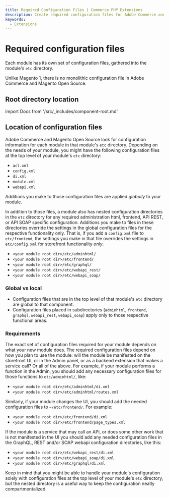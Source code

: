 ```yaml
---
title: Required Configuration Files | Commerce PHP Extensions
description: Create required configuration files for Adobe Commerce and Magento Open Source components.
keywords:
  - Extensions
---
```


# Required configuration files

Each module has its own set of configuration files, gathered into the module's `etc` directory.

<InlineAlert variant="info" slots="text"/>

Unlike Magento 1, there is no monolithic configuration file in Adobe Commerce and Magento Open Source.

## Root directory location

import Docs from '/src/_includes/component-root.md'

<Docs />

## Location of configuration files

Adobe Commerce and Magento Open Source look for configuration information for each module in that module's `etc` directory. Depending on the needs of your module, you might have the following configuration files at the top level of your module's `etc` directory:

*  `acl.xml`
*  `config.xml`
*  `di.xml`
*  `module.xml`
*  `webapi.xml`

<InlineAlert variant="info" slots="text"/>

Additions you make to those configuration files are applied *globally* to your module.

In addition to those files, a module also has nested configuration directories in the `etc` directory for any required administration html, frontend, API REST, or API SOAP specific configuration. Additions you make to files in these directories override the settings in the global configuration files for the respective functionality only. That is, if you add a `config.xml` file to `etc/frontend`, the settings you make in that file overrides the settings in `etc/config.xml` for storefront functionality *only*.

*  `<your module root dir>/etc/adminhtml/`
*  `<your module root dir>/etc/frontend/`
*  `<your module root dir>/etc/graphql/`
*  `<your module root dir>/etc/webapi_rest/`
*  `<your module root dir>/etc/webapi_soap/`

### Global vs local

*  Configuration files that are in the top level of that module's `etc` directory are global to that component.
*  Configuration files placed in subdirectories (`adminhtml`, `frontend`, `graphql`, `webapi_rest`, `webapi_soap`) apply only to those respective functional areas.

### Requirements

The exact set of configuration files required for your module depends on what your new module does. The required configuration files depend on how you plan to use the module: will the module be manifested on the storefront UI, or in the Admin panel, or as a backend extension that makes a service call? Or all of the above. For example, if your module performs a function in the Admin, you should add any necessary configuration files for those functions to `etc/adminhtml/`, like:

*  `<your module root dir>/etc/adminhtml/di.xml`
*  `<your module root dir>/etc/adminhtml/routes.xml`

Similarly, if your module changes the UI, you should add the needed configuration files to `~/etc/frontend/`. For example:

*  `<your module root dir>/etc/frontend/di.xml`
*  `<your module root dir>/etc/frontend/page_types.xml`

If the module is a service that may call an API, or does some other work that is not manifested in the UI you should add any needed configuration files in the GraphQL, REST and/or SOAP webapi configuration directories, like this:

*  `<your module root dir>/etc/webapi_rest/di.xml`
*  `<your module root dir>/etc/webapi_soap/di.xml`
*  `<your module root dir>/etc/graphql/di.xml`

Keep in mind that you might be able to handle your module's configuration solely with configuration files at the top level of your module's `etc` directory, but the nested directory is a useful way to keep the configuration neatly compartmentalized.

